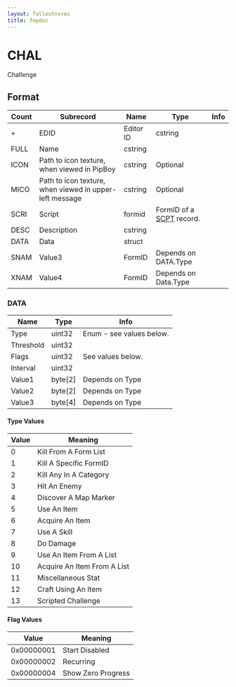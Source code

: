 ```yaml
---
layout: falloutnvrec
title: fopdoc
---
```

CHAL
====

Challenge

## Format

Count | Subrecord | Name | Type | Info
------|-----------|------|------|-----
+ | EDID | Editor ID | cstring |
 | FULL | Name | cstring |
 | ICON | Path to icon texture, when viewed in PipBoy | cstring | Optional
 | MICO | Path to icon texture, when viewed in upper-left message | cstring | Optional
 | SCRI | Script | formid | FormID of a [SCPT](SCPT.md) record.
 | DESC | Description | cstring |
 | DATA | Data | struct |
 | SNAM | Value3 | FormID | Depends on DATA.Type
 | XNAM | Value4 | FormID | Depends on Data.Type

### DATA

Name | Type | Info
-----|------|-----
Type | uint32 | Enum - see values below.
Threshold | uint32 |
Flags | uint32 | See values below.
Interval | uint32 |
Value1 | byte[2] | Depends on Type
Value2 | byte[2] | Depends on Type
Value3 | byte[4] | Depends on Type

#### Type Values

Value | Meaning |
------|---------|
0 | Kill From A Form List
1 | Kill A Specific FormID
2 | Kill Any In A Category
3 | Hit An Enemy
4 | Discover A Map Marker
5 | Use An Item
6 | Acquire An Item
7 | Use A Skill
8 | Do Damage
9 | Use An Item From A List
10 | Acquire An Item From A List
11 | Miscellaneous Stat
12 | Craft Using An Item
13 | Scripted Challenge

#### Flag Values

Value | Meaning
------|--------
0x00000001 | Start Disabled
0x00000002 | Recurring
0x00000004 | Show Zero Progress
